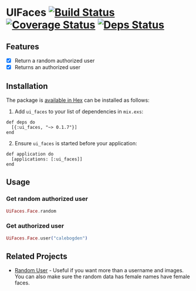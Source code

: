# UIFaces [![Build Status](https://travis-ci.org/katgironpe/ui_faces.svg?branch=master)](https://travis-ci.org/katgironpe/ui_faces) [![Coverage Status](https://coveralls.io/repos/github/katgironpe/ui_faces/badge.svg?branch=master)](https://coveralls.io/github/katgironpe/ui_faces?branch=master) [![Deps Status](https://beta.hexfaktor.org/badge/all/github/katgironpe/ui_faces.svg)](https://beta.hexfaktor.org/github/katgironpe/ui_faces)

## Features

- [x] Return a random authorized user
- [x] Returns an authorized user

## Installation

The package is [available in Hex](https://hexdocs.pm/ui_faces/0.1.7/UiFaces.Face.html) can be installed as follows:

  1. Add `ui_faces` to your list of dependencies in `mix.exs`:

    def deps do
      [{:ui_faces, "~> 0.1.7"}]
    end


  2. Ensure `ui_faces` is started before your application:


    def application do
      [applications: [:ui_faces]]
    end


## Usage

### Get random authorized user

```elixir
UiFaces.Face.random
```

### Get authorized user

```elixir
UiFaces.Face.user("calebogden")
```


## Related Projects

* [Random User](https://github.com/katgironpe/random_user) - Useful if you want more than a username and images. You can also make sure the random data has female names have female faces.

